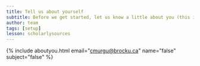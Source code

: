 ```yaml
---
title: Tell us about yourself
subtitle: Before we get started, let us know a little about you (this is optional, but helps us out a lot!)
author: team
tags: [setup]
lesson: scholarlysources
---
```



{% include aboutyou.html email="cmurgu@brocku.ca" name="false" subject="false" %}
<br>